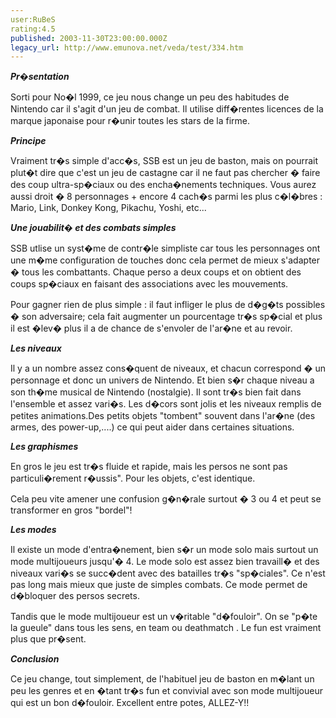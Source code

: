 ```yaml
---
user:RuBeS
rating:4.5
published: 2003-11-30T23:00:00.000Z
legacy_url: http://www.emunova.net/veda/test/334.htm
---
```

**_Pr�sentation_**  

Sorti pour No�l 1999, ce jeu nous change un peu des habitudes de Nintendo car il s'agit d'un jeu de combat. Il utilise diff�rentes licences de la marque japonaise pour r�unir toutes les stars de la firme.  

  

**_Principe_**  

Vraiment tr�s simple d'acc�s, SSB est un jeu de baston, mais on pourrait plut�t dire que c'est un jeu de castagne car il ne faut pas chercher � faire des coup ultra-sp�ciaux ou des encha�nements techniques. Vous aurez aussi droit � 8 personnages + encore 4 cach�s parmi les plus c�l�bres : Mario, Link, Donkey Kong, Pikachu, Yoshi, etc...  

  

**_Une jouabilit� et des combats simples_**  

SSB utlise un syst�me de contr�le simpliste car tous les personnages ont une m�me configuration de touches donc cela permet de mieux s'adapter � tous les combattants. Chaque perso a deux coups et on obtient des coups sp�ciaux en faisant des associations avec les mouvements.  

Pour gagner rien de plus simple : il faut infliger le plus de d�g�ts possibles � son adversaire; cela fait augmenter un pourcentage tr�s sp�cial et plus il est �lev� plus il a de chance de s'envoler de l'ar�ne et au revoir.  

  

**_Les niveaux_**  

Il y a un nombre assez cons�quent de niveaux, et chacun correspond � un personnage et donc un univers de Nintendo. Et bien s�r chaque niveau a son th�me musical de Nintendo (nostalgie). Il sont tr�s bien fait dans l'ensemble et assez vari�s. Les d�cors sont jolis et les niveaux remplis de petites animations.Des petits objets "tombent" souvent dans l'ar�ne (des armes, des power-up,....) ce qui peut aider dans certaines situations.  

  

**_Les graphismes_**  

En gros le jeu est tr�s fluide et rapide, mais les persos ne sont pas particuli�rement r�ussis". Pour les objets, c'est identique.  

Cela peu vite amener une confusion g�n�rale surtout � 3 ou 4 et peut se transformer en gros "bordel"!  

  

**_Les modes_**  

Il existe un mode d'entra�nement, bien s�r un mode solo mais surtout un mode multijoueurs jusqu'� 4\. Le mode solo est assez bien travaill� et des niveaux vari�s se succ�dent avec des batailles tr�s "sp�ciales". Ce n'est pas long mais mieux que juste de simples combats. Ce mode permet de d�bloquer des persos secrets.  

Tandis que le mode multijoueur est un v�ritable "d�fouloir". On se "p�te la gueule" dans tous les sens, en team ou deathmatch . Le fun est vraiment plus que pr�sent.  

  

**_Conclusion_**  

Ce jeu change, tout simplement, de l'habituel jeu de baston en m�lant un peu les genres et en �tant tr�s fun et convivial avec son mode multijoueur qui est un bon d�fouloir. Excellent entre potes, ALLEZ-Y!!